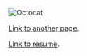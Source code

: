 
![Octocat](https://github.githubassets.com/images/icons/emoji/octocat.png)

[Link to another page](./another-page.html).

[Link to resume](resume).



